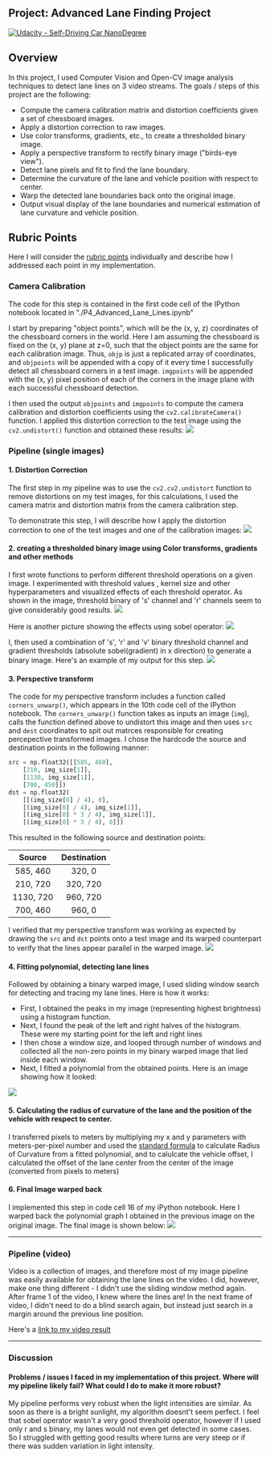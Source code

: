 ## Project: Advanced Lane Finding Project
[![Udacity - Self-Driving Car NanoDegree](https://s3.amazonaws.com/udacity-sdc/github/shield-carnd.svg)](http://www.udacity.com/drive)

Overview
---

In this project, I used Computer Vision and Open-CV image analysis techniques to detect lane lines on 3 video streams. The goals / steps of this project are the following:

* Compute the camera calibration matrix and distortion coefficients given a set of chessboard images.
* Apply a distortion correction to raw images.
* Use color transforms, gradients, etc., to create a thresholded binary image.
* Apply a perspective transform to rectify binary image ("birds-eye view").
* Detect lane pixels and fit to find the lane boundary.
* Determine the curvature of the lane and vehicle position with respect to center.
* Warp the detected lane boundaries back onto the original image.
* Output visual display of the lane boundaries and numerical estimation of lane curvature and vehicle position.


Rubric Points
---
Here I will consider the [rubric points](https://review.udacity.com/#!/rubrics/571/view) individually and describe how I addressed each point in my implementation.  

### Camera Calibration

The code for this step is contained in the first code cell of the IPython notebook located in "./P4_Advanced_Lane_Lines.ipynb"

I start by preparing "object points", which will be the (x, y, z) coordinates of the chessboard corners in the world. Here I am assuming the chessboard is fixed on the (x, y) plane at z=0, such that the object points are the same for each calibration image.  Thus, `objp` is just a replicated array of coordinates, and `objpoints` will be appended with a copy of it every time I successfully detect all chessboard corners in a test image.  `imgpoints` will be appended with the (x, y) pixel position of each of the corners in the image plane with each successful chessboard detection.  

I then used the output `objpoints` and `imgpoints` to compute the camera calibration and distortion coefficients using the `cv2.calibrateCamera()` function.  I applied this distortion correction to the test image using the `cv2.undistort()` function and obtained these results: 
<img src="./output_images/camera_calibration.jpg">

### Pipeline (single images)

#### 1. Distortion Correction

The first step in my pipeline was to use the `cv2.cv2.undistort` function to remove distortions on my test images, for this calculations, I used the camera matrix and distortion matrix from the camera calibration step.

To demonstrate this step, I will describe how I apply the distortion correction to one of the test images and one of the calibration images:
<img src="./output_images/undistorted_output.jpg">

#### 2. creating a thresholded binary image using Color transforms, gradients and other methods

I first wrote functions to perform different threshold operations on a given image. I experimented with threshold values , kernel size and other hyperparameters and visualized effects of each threshold operator. As shown in the image, threshold binary of 's' channel and 'r' channels seem to give considerably good results.
<img src="./output_images/color_transformed.jpg">

Here is another picture showing the effects using sobel operator:
<img src="./output_images/sobelOutputs.jpg">

I, then used a combination of 's', 'r' and 'v' binary threshold channel and gradient thresholds (absolute sobel(gradient) in x direction) to generate a binary image.  Here's an example of my output for this step.
<img src="./output_images/combinedBinary.jpg">


#### 3. Perspective transform

The code for my perspective transform includes a function called `corners_unwarp()`, which appears in the 10th code cell of the IPython notebook.  The `corners_unwarp()` function takes as inputs an image (`img`), calls the function defined above to undistort this image and then uses `src` and `dest` coordinates to spit out matrces responsible for creating percepective transformed images. I chose the hardcode the source and destination points in the following manner:

```python
src = np.float32([[585, 460],
    [210, img_size[1]],
    [1130, img_size[1]],
    [700, 450]])
dst = np.float32(
    [[(img_size[0] / 4), 0],
    [(img_size[0] / 4), img_size[1]],
    [(img_size[0] * 3 / 4), img_size[1]],
    [(img_size[0] * 3 / 4), 0]])
```

This resulted in the following source and destination points:

| Source        | Destination   | 
|:-------------:|:-------------:| 
| 585, 460      | 320, 0        | 
| 210, 720      | 320, 720      |
| 1130, 720     | 960, 720      |
| 700, 460      | 960, 0        |

I verified that my perspective transform was working as expected by drawing the `src` and `dst` points onto a test image and its warped counterpart to verify that the lines appear parallel in the warped image.
<img src="./Images for Readme/perceptiveImageOutputs.jpg">

#### 4. Fitting polynomial, detecting lane lines

Followed by obtaining a binary warped image, I used sliding window search for detecting and tracing my lane lines. Here is how it works: 

* First, I obtained the peaks in my image (representing highest brightness) using a histogram function.
* Next, I found the peak of the left and right halves of the histogram. These were my starting point for the left and right lines
* I then chose a window size, and looped through number of windows and collected all the non-zero points in my binary warped image that lied inside each window.
* Next, I fitted a polynomial from the obtained points. Here is an image showing how it looked:
<img src="./output_images/binaryWarped.jpg">

#### 5. Calculating the radius of curvature of the lane and the position of the vehicle with respect to center.

I transferred pixels to meters by multiplying my x and y parameters with meters-per-pixel number and used the [standard formula](http://mathworld.wolfram.com/RadiusofCurvature.html1) to calculate Radius of Curvature from a fitted polynomial, and to calulcate the vehicle offset, I calculated the offset of the lane center from the center of the image (converted from pixels to meters)

#### 6. Final Image warped back

I implemented this step in code cell 16 of my iPython notebook. Here I warped back the polynomial graph I obtained in the previous image on the original image. The final image is shown below:
<img src="./output_images/finalOutputImages.jpg">

---

### Pipeline (video)

Video is a collection of images, and therefore most of my image pipeline was easily available for obtaining the lane lines on the video. I did, however, make one thing different - I didn't use the sliding window method again. After frame 1 of the video, I knew where the lines are! In the next frame of video, I didn't need to do a blind search again, but instead just search in a margin around the previous line position. 

Here's a [link to my video result](./test_videos_output/ProjectVideoOutput.mp4)

---

### Discussion

#### Problems / issues I faced in my implementation of this project.  Where will my pipeline likely fail?  What could I do to make it more robust?

My pipeline performs very robust when the light intensities are similar. As soon as there is a bright sunlight, my algorithm doesnt't seem perfect. I feel that sobel operator wasn't a very good threshold operator, however if I used only r and s binary, my lanes would not even get detected in some cases. So I struggled with getting good results where turns are very steep or if there was sudden variation in light intensity.

